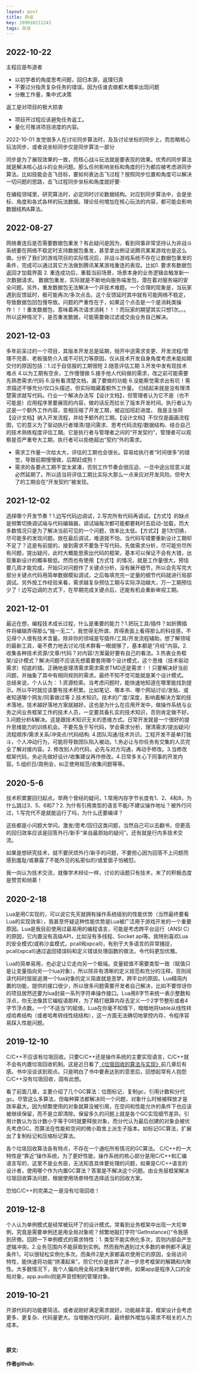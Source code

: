 ```yaml
---
layout: post
title: 杂谈
key: 209910211243
tags: 杂谈
---
```


2022-10-22
---
主程应是布道者
* 以初学者的角度思考问题，回归本源，返璞归真
* 不要过分指责复杂任务的错误。因为任谁去做都大概率出现问题
* 分散工作量，集中式决策

返工是对项目的极大损害
* 项目开过程应该避免任务返工。
* 量化可推进项目进度的内容。

2022-10-01
发觉很多人在讨论同步算法时，及及讨论坐标的同步上，而忽略核心玩法同步，或者说坐标同步仅是同步算法一部分
  
同步是为了展现效果的一致，而核心战斗玩法就是要表现的效果。优秀的同步算法就是解决核心战斗的业务问题。那么任何影响坐标和角度的行为都应被考虑进同步算法。比如技能会击飞目标，要如何表达击飞过程？按照同步位置和角度可以解决一切问题的思路，击飞过程同步坐标和角度就好要·
  
在编程领域里，研究算法时，必定同时讨论数据结构。对应到同步算法中，会是坐标、角度和各式各样的玩法数据。理论任何增加在核心玩法的内容，都可能会影响数据结构&算法。

2022-08-27
---
网络重连后是否需要数据包重发？有此疑问是因为，看到同事非常坚持认为非战斗系统要在网络不稳定时支持数据包重发，甚至拿出例证说腾讯某某游戏也是这么做。分析了我们的游戏项目的实际情况后，非战斗游戏系统不存在让数据包重发的条件，完成可以通过其它方法做到腾讯某某游戏重连的表现。比如1. 要求有数据包返回才加载界面 2. 重连成功后，重载当前场景，场景本身的业务逻辑会触发新一次数据请求。
数据包重发，实际就是不断地向服务端发包，潜在着对服务端的安全问题。另外，重发数据包无法解决一个非技术难题。一个合理的现象是，当玩家遇到反馈延时，极可能再次/多次点击。这个反馈延时其中就有可能网络不稳定，导致数据包回包慢导致。问题的严重性在于，如果这个点击是一个是消耗类操作！！！重发数据包，意味着再次请求消耗！！！而玩家的期望其实只想1次。。。所以这种情况下，是否重发数据，可能需要做过滤或交由业务自己解决。

2021-12-03
---
多年前呆过的一个项目，其版本开发总是延期，抛开中途需求变更、开发流程/管理不完善、老板强势介入或不可抗力等原因，仅从技术开发自身角度考虑未能如期交付的原因包括：1.过于自信报的工期很短 2.随意评估工期 3.开发中发有现技术难点 4.以为工期有空余，工作慢慢做 5.接手他人代码做的需求，改之前可能需要先熟悉需求/代码 6.没有看清楚文档，漏了要做的功能 6.没能察觉需求出有坑！需求描述不够充分/仅口头描述，但实际暗藏着额外工作量。
归结起来就是没有理清楚需求就写代码。行业一个解决办法写【设计文档】，但管理者认为它不是（也不可能是）应用程序里要展现的内容，做的话反而拉长了版本开发时间。执行者认为这是一个额外工作内容，变相压缩了开发工期，被迫加班赶进度。
我是主张将【设计文档】纳入开发流程，并给予额外的工期。【设计文档】不仅仅是画画流程图，它的意义为了驱动执行者理清/提问需求、思考代码流程/数据结构、结合自己的技术熟练程度评估工期。它是执行者与管理者之间的“开发契约”，管理者可以观察是否严重夸大工期，执行者可以拒绝超出“契约”外的需求。
* 需求工作量一次给太大，评估的工期也会很长。容易给执行者“时间很多”的错觉，导致前期慢慢做，后期赶成狗！
* 需求的各要点工期不宜太紧凑，否则工作节奏会很压迫，一旦中途出现意义就必然延期了。所以适当将评估工期比实际大那么一点来应对开发风险。但夸大了的工期会在“开发契约”被发现。

2021-12-02
---
选择哪个开发节奏？1.边写代码边调试，2.写完所有代码再调试。【方式1】的缺点是频繁切换调试端与代码编辑器，调试端每次都可能都要耗时去启动-加载，而大多数情况只是为了解决当前可见的一个问题，效率比太低。【方式2】是1次切换，尽可能多的发现问题。放在最后调试，难道就不怕，当代码写错要重新设计工期却不足了？这是有前提的，接到需求不要急于写代码，先做需求分析，尽可能穷尽所有问题，提出疑问，此时大概能思索出代码的框架，基本可以保证不会有大错，出现重新设计的概率极低。然而也有使用【方式1】的情况，就是工作量很大，预估要几周才能完成，开始只对问题作了关键点分析，没有展开细节，所以会先写完大部分关键点代码用简单数据模拟调试，之后每填充完一定量的细节代码就进行局部调试。另外按工作经验来看，需求越复杂预估工期与实际浮动越大，万一工期预估少了！边写边调的方式下，在早期完成关键点后，还能有机会重新审视工期。

2021-12-01
---
最近在想，编程技术成长过程，什么是重要的能力？1.把玩工具/插件？如折腾插件将编辑弄得那么“独一无二”，我觉得无所谓，弄得表面上看得那么的科技感，不见得个人很有技术含量。除非你的领域是写插件/工具/开发流程辅助。想了解领域的最新工具，毫不费力地去讨论/技术群看一眼就够了，基本都是“月经”内容。2.收集各种技术资源/文章/代码？对内容/方案最好要有自己的看法。3.热衷业务框架/设计模式？解决问题不应该先想着要套用哪个设计模式，这个思维（技术驱动需求）彻底的错。正确地是理清需求需求需求TMD还是需求！！只要解决好当前问题，并抽象了其中有相同规则的需求。最终不知不觉可能就是某个设计模式。
总结来说，个人认为：
1.资源检索。当考虑问题时，能快速地知道在哪里能找到提示。所以平时就应该要有技术积累。比如笔记、哪本书、哪个网站讨论/发贴、或者知道哪个网友/同事做过等
2.技术知识。技术的广度/深度，影响着解决方案的技术落地，技术越好落地方案就越好。这也是为什么在应用开发中，做操作系统与业务之间业务框架工作的技术人员，一定要具备扎实的技术知识，否则肯定做不好。
3.问题分析&解决。这是跟技术知识无关的思维方式。日常开发就是一个很好的提升思维能力的训练机会。不要先急于写代码，学会需求分析，理清需求/提出疑问/流程顺序/需求关系/冲突点/代码结构.
4.团队沟通/技术共识。工程开发不是单打独斗，个人冲动行为，可能将导致团队陷入被动。1.务必让与你任务有交集的人员完全了解对接内容。2. 修改别人的代码，必先与对方沟通，再动手修改。3.当修改框架代码，务必先做好设计/收集建议再作修改。4.日常多关心下同事的开发内容。5.组织日/周例会，纠正使用规范/收集问题等等。


2020-5-6
---
技术积累要回归起点。举两个曾经的疑问，1.常用内存字节长度有1、2、4和8，为什么跳过3、5、6和7？2. 为什有引用类型的语言不能/不建议操作地址？被外行问过，1.写完代不是就能运行了吗，为什么还要编译？

这些都是小问题大学问。激发/思考/回归这类问题，当然自己可以去翻书，但更高的回归效率应该是回答外行/新手“来自最原始的疑问”。还有就是行内多技术交流。

如果是想研究技术，就不要厌烦外行/新手的问题，不要担心因为回答不上问题而感到羞耻/或暴露了不能外见的私密似的/或爱面子怕被怼。

我一向认为技术交流，就像学术辩论一样，讨论的话题只有技术，末了的积极态度是赞赏和倾慕！


2020-2-18
---
Lua是用C实现的，可以说它先天就拥有操作系统级别的性能优势（当然最终要看Lua的实现效率），我甚至怀疑这种性能优势是Lua被广泛用于游戏开发的一个重要原因。Lua是我目前使用过最易用的编程语言，可能是考虑跨平台运行（ANSI C）的原因，它内置没有高级API，比如没有多线程、Socket api等。我特别喜欢Lua的安全模式(或称沙盒模式，pcall和xpcall)，有别于大多语言的异常捕捉，pcall(xpcall)通过返回错误码和定义错误处理函数的做法，令代码更加优雅。

Lua的简单易用，也必定让它走向另一个极端。变量赋值不需要类型一致（赋值只是让变量指向另一个lua对象），所以除非有清晰的定义规范和充分的注释，否则阅读代码时层层追溯一个lua对象的定义简直就是恶梦。跨平台的原因，Lua精简内置的功能，提供的接口很少，所以很多问题需要开发者自己解决，比如不要惊讶你的项目居然还要为lua封装一系列字符串操作接口。Lua用8字节来统一表示整数和浮点，你无法像其它编程语那样，为了精打细算内存去定义一个2字节整形或者4字节浮点数。一个“不适当”的赋值，Lua在你毫不知情下，暗暗地将table从线性转成哈希结构（或者哈希转线性结结构），这一方面无法确切地掌控内存，令程序容易踩入性能问题。



2019-12-10
---
C/C++不应该有垃圾回收。只要C/C++还是操作系统的主要实现语言，C/C++就不会有内置垃圾回收机制。这是近日看了[《垃圾回收的算法与实现》](https://book.douban.com/subject/26821357/)前几章后有感。书中没谈该到观点。只是明白了书中要表达到的意思后，回想起常有人抱怨C/C++没有垃圾回收，固有此想。

看了前面几章，主要介绍了几个GC算法：位图标记，复制gc，引用计数和分代gc。尽管这么多算法，但每种算法都解决同一个问题，对象什么时候被释放才是效率最大。因为频繁使用的对象就算没被引用，在空间和性能允许的条件下也应该被继续保留，而不是立即清除。保留多久的问题上就是各个GC实现细节差异。引用计数认为当计数小于等于0时就要释放对象，而分代认为最后创建的对象会被优先考虑GC。而算法在性能和空间的微小取舍上派生子版本。如标记GC算法，扩展出了复制标记和压缩标记算法。

各个垃圾回收算法各有特点，不存在一个通吃所有情况的GC算法。 C/C++的一大特性是“靠近”操作系统，为了更好性能，操作系统的核心部分是用C/C++和汇编语言写的，这里不是业务层，无法知首具体要处理的问题，如果是C/C++语言的设计者，使用哪个作为内置GC算法？答案是不解决这个问题。由业务层框架解决垃圾回收算法问题，根据使用场景特性选择适当的回收方案。

恐怕C/C++的完美之一是没有垃圾回收！


2019-12-8
---
个人认为单例模式是经常被玩坏了的设计模式。常看到业务框架中出现一大坨单例，究竟是需要单例还是用全局对象呢？频繁地敲打字符“GetInstance()”令我感到厌倦。回顾一下单例模式的需求特性：1. 类型不能实例化多次，否则内部会产生逻辑冲突。2.业务范围内不能获取到实例。然而我所遇到过大多数的单例都不满足条件1，可以很轻松实例化多次。而条件2是大家都喜欢使用它的原因，全局访问特性，能快速将功能“拼凑起来”。但它代价是放弃了进一步思考框架的解耦和内聚性。大多数情况下，我个人偏向用全局对象来替代单例，如果app是程序入口的全局对象，app.audio则是声音控制的管理对象。


2019-10-21
---
开源代码的功能要简洁。或者说刚好满足需求就好。功能越丰富，框架设计会考虑更多、更复杂、代码量更大。当增删改代码时，最终额外增加与需求不相关的人力成本。

<br>	
<br>	
<b>原文:<br>
<https://lizijie.github.io/2019/10/21/%E6%9D%82%E8%B0%88.html>
<br>
作者github:<br>	
<https://github.com/lizijie>	
</b>
